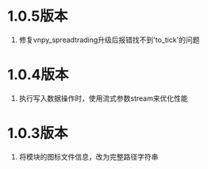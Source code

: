 # 1.0.5版本

1. 修复vnpy_spreadtrading升级后报错找不到'to_tick'的问题

# 1.0.4版本

1. 执行写入数据操作时，使用流式参数stream来优化性能

# 1.0.3版本

1. 将模块的图标文件信息，改为完整路径字符串
